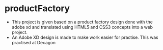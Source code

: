 # productFactory
- This project is given based on a product factory design done with the adobe xd and translated using HTML5 and CSS3 concepts into a web project.
- An Adobe XD design is made to make work easier for practise. This was practised at Decagon
